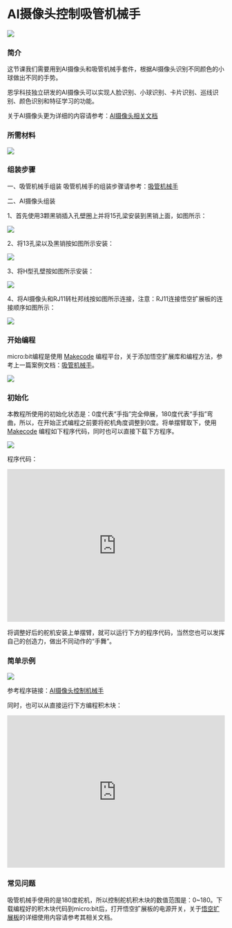 # AI摄像头控制吸管机械手



![](./images/straw-manipulator-26.gif)



### 简介

这节课我们需要用到AI摄像头和吸管机械手套件，根据AI摄像头识别不同颜色的小球做出不同的手势。

恩孚科技独立研发的AI摄像头可以实现人脸识别、小球识别、卡片识别、巡线识别、颜色识别和特征学习的功能。

关于AI摄像头更为详细的内容请参考：[AI摄像头相关文档](https://www.elecfreaks.com/learn-cn/microbitplanetX/ai/index.html)

### 所需材料

![](./images/straw-manipulator-08-1.png)

### 组装步骤


一、吸管机械手组装
吸管机械手的组装步骤请参考：[吸管机械手](./How-to-use-the-microbit-to-control-the-straw-manipulator.md)

二、AI摄像头组装

1、首先使用3颗黑销插入孔壁圈上并将15孔梁安装到黑销上面，如图所示：

![](./images/straw-manipulator-27.png)

2、将13孔梁以及黑销按如图所示安装：

![](./images/straw-manipulator-28.png)

3、将H型孔壁按如图所示安装：

![](./images/straw-manipulator-29.png)

4、将AI摄像头和RJ11转杜邦线按如图所示连接，注意：RJ11连接悟空扩展板的连接顺序如图所示：

![](./images/straw-manipulator-30.png)

### 开始编程

micro:bit编程是使用 [Makecode](https://makecode.microbit.org) 编程平台，关于添加悟空扩展库和编程方法，参考上一篇案例文档：[吸管机械手](https://www.elecfreaks.com/learn-cn/microbitKit/straw-manipulator/How-to-use-the-microbit-to-control-the-straw-manipulator.html)。

![](./images/straw-manipulator-18.png)

### 初始化

本教程所使用的初始化状态是：0度代表“手指”完全伸展，180度代表“手指”弯曲，所以，在开始正式编程之前要将舵机角度调整到0度。将单摆臂取下，使用 [Makecode](https://makecode.microbit.org) 编程如下程序代码，同时也可以直接下载下方程序。

![](./images/straw-manipulator-17.png)

程序代码：

<div style="position:relative;height:0;padding-bottom:70%;overflow:hidden;"><iframe style="position:absolute;top:0;left:0;width:100%;height:100%;" src="https://makecode.microbit.org/#pub:_azoXDPMYE35F" frameborder="0" sandbox="allow-popups allow-forms allow-scripts allow-same-origin"></iframe></div> 



将调整好后的舵机安装上单摆臂，就可以运行下方的程序代码，当然您也可以发挥自己的创造力，做出不同动作的“手舞”。



### 简单示例



![](./images/straw-manipulator-2-5.png)



参考程序链接：[AI摄像头控制机械手](https://makecode.microbit.org/_4qKFUwW2k6jV)

同时，也可以从直接运行下方编程积木块：

<div style="position:relative;height:0;padding-bottom:70%;overflow:hidden;"><iframe style="position:absolute;top:0;left:0;width:100%;height:100%;" src="https://makecode.microbit.org/#pub:_4qKFUwW2k6jV" frameborder="0" sandbox="allow-popups allow-forms allow-scripts allow-same-origin"></iframe></div> 



### 常见问题



吸管机械手使用的是180度舵机，所以控制舵机积木块的数值范围是：0~180。下载编程好的积木块代码到micro:bit后，打开悟空扩展板的电源开关，关于[悟空扩展板](https://www.elecfreaks.com/learn-en/microbitExtensionModule/wukong.html)的详细使用内容请参考其相关文档。
